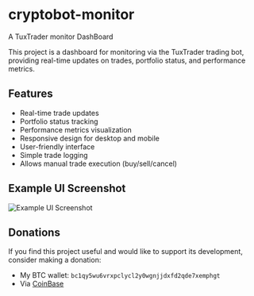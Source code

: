 # cryptobot-monitor
A TuxTrader monitor DashBoard

This project is a dashboard for monitoring via the TuxTrader trading bot, providing real-time updates on trades, portfolio status, and performance metrics.

## Features
- Real-time trade updates
- Portfolio status tracking
- Performance metrics visualization
- Responsive design for desktop and mobile
- User-friendly interface
- Simple trade logging
- Allows manual trade execution (buy/sell/cancel)

## Example UI Screenshot
![Example UI Screenshot](https://raw.githubusercontent.com/tuxtrader/cryptobot-monitor/main/mainview.png)

## Donations
If you find this project useful and would like to support its development, consider making a donation:

- My BTC wallet: `bc1qy5wu6vrxpclycl2y0wgnjjdxfd2qde7xemphgt`
- Via [CoinBase](https://commerce.coinbase.com/checkout/00370bad-7220-4115-b15f-cda931756c6a)

